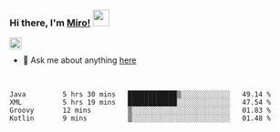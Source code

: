 ### Hi there, I'm [Miro!](https://castariva18.github.io/)  <img src="https://github.com/TheDudeThatCode/TheDudeThatCode/blob/master/Assets/Hi.gif" width="29px">

<a href="https://discord.gg/bhPzjwR">
  <img align="left" alt="Clown Discord" width="21px" src="https://cdn4.iconfinder.com/data/icons/logos-and-brands/512/91_Discord_logo_logos-512.png" />
</a>

<br />

- 💬 Ask me about anything [here](https://github.com/castariva18/castariva18/issues)

<br />

<!--START_SECTION:waka-->
```text
Java         5 hrs 30 mins   ████████████▒░░░░░░░░░░░░   49.14 % 
XML          5 hrs 19 mins   ████████████░░░░░░░░░░░░░   47.54 % 
Groovy       12 mins         ▒░░░░░░░░░░░░░░░░░░░░░░░░   01.83 % 
Kotlin       9 mins          ▒░░░░░░░░░░░░░░░░░░░░░░░░   01.48 % 
```
<!--END_SECTION:waka-->
